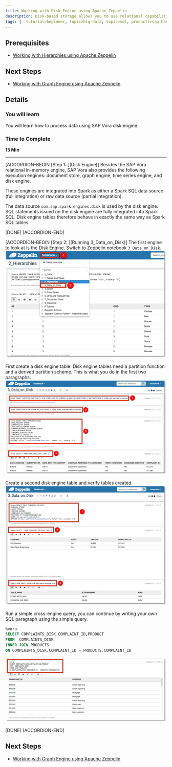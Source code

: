 ```yaml
---
title: Working with Disk Engine using Apache Zeppelin
description: Disk-based storage allows you to use relational capabilities without loading data into memory.
tags: [  tutorial>beginner, topic>big-data, topic>sql, products>sap-hana-vora ]
---
```


## Prerequisites  
 - [Working with Hierarchies using Apache Zeppelin ](http://www.sap.com/developer/tutorials/vora-cal-zeppelin2.html)


## Next Steps
 - [Working with Graph Engine using Apache Zeppelin](http://www.sap.com/developer/tutorials/vora-cal-zeppelin4.html)

## Details
### You will learn  
You will learn how to process data using SAP Vora disk engine.

### Time to Complete
**15 Min**

---

[ACCORDION-BEGIN [Step 1: ](Disk Engine)]
Besides the SAP Vora relational in-memory engine, SAP Vora also provides the following execution engines: document store, graph engine, time series engine, and disk engine.

These engines are integrated into Spark as either a Spark SQL data source (full integration) or raw data source (partial integration).

The data source `com.sap.spark.engines.disk` is used by the disk engine. SQL statements issued on the disk engine are fully integrated into Spark SQL. Disk engine tables therefore behave in exactly the same way as Spark SQL tables.


[DONE]
[ACCORDION-END]

[ACCORDION-BEGIN [Step 2: ](Running 3_Data_on_Disk)]
The first engine to look at is the Disk Engine. Switch to Zeppelin notebook `3_Data_on_Disk`.
![Disk notebook](zep3_01.jpg)

First create a disk engine table. Disk engine tables need a partition function and a derived partition scheme. This is what you do in the first two paragraphs.
![Partitions](zep3_02.jpg)

Create a second disk engine table and verify tables created.
![Second table](zep3_03.jpg)

Run a simple cross-engine query, you can continue by writing your own SQL paragraph using the simple query.
```sql
%vora
SELECT COMPLAINTS_DISK.COMPLAINT_ID,PRODUCT  
FROM  COMPLAINTS_DISK
INNER JOIN PRODUCTS
ON COMPLAINTS_DISK.COMPLAINT_ID = PRODUCTS.COMPLAINT_ID
```

![cross-engine query](zep3_04.jpg)

[DONE]
[ACCORDION-END]


## Next Steps
- [Working with Graph Engine using Apache Zeppelin](http://www.sap.com/developer/tutorials/vora-cal-zeppelin4.html)
